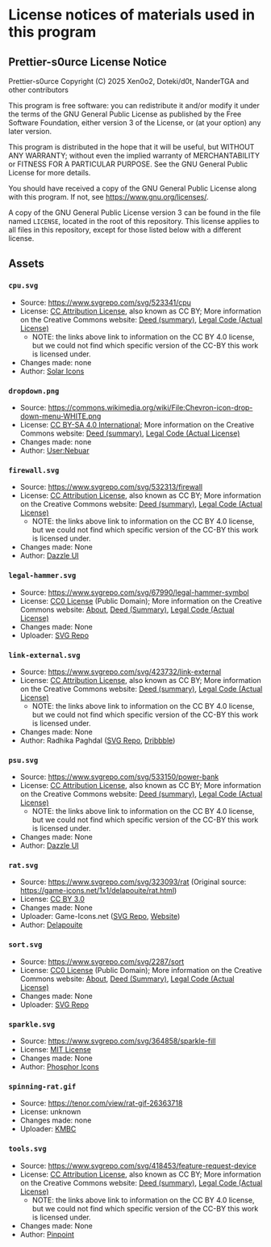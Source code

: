 # License notices of materials used in this program

## Prettier-s0urce License Notice

Prettier-s0urce Copyright (C) 2025  Xen0o2, Doteki/d0t, NanderTGA and other contributors

This program is free software: you can redistribute it and/or modify
it under the terms of the GNU General Public License as published by
the Free Software Foundation, either version 3 of the License, or
(at your option) any later version.

This program is distributed in the hope that it will be useful,
but WITHOUT ANY WARRANTY; without even the implied warranty of
MERCHANTABILITY or FITNESS FOR A PARTICULAR PURPOSE.  See the
GNU General Public License for more details.

You should have received a copy of the GNU General Public License
along with this program.  If not, see <https://www.gnu.org/licenses/>.

A copy of the GNU General Public License version 3 can be found in the file named `LICENSE`, located in the root of this repository.
This license applies to all files in this repository,
except for those listed below with a different license.

## Assets

### `cpu.svg`

- Source: <https://www.svgrepo.com/svg/523341/cpu>
- License: [CC Attribution License](https://www.svgrepo.com/page/licensing/#CC%20Attribution), also known as CC BY; More information on the Creative Commons website: [Deed (summary)](https://creativecommons.org/licenses/by/4.0/), [Legal Code (Actual License)](https://creativecommons.org/licenses/by/4.0/legalcode)
  - NOTE: the links above link to information on the CC BY 4.0 license, but we could not find which specific version of the CC-BY this work is licensed under.
- Changes made: none
- Author: [Solar Icons](https://www.svgrepo.com/author/Solar%20Icons/)

### `dropdown.png`

- Source: <https://commons.wikimedia.org/wiki/File:Chevron-icon-drop-down-menu-WHITE.png>
- License: [CC BY-SA 4.0 International](https://commons.wikimedia.org/wiki/File:Chevron-icon-drop-down-menu-WHITE.png#Licensing); More information on the Creative Commons website: [Deed (summary)](https://creativecommons.org/licenses/by-sa/4.0/), [Legal Code (Actual License)](https://creativecommons.org/licenses/by-sa/4.0/legalcode)
- Changes made: none
- Author: [User:Nebuar](https://commons.wikimedia.org/w/index.php?title=User:Nebuar&action=edit&redlink=1)

### `firewall.svg`

- Source: <https://www.svgrepo.com/svg/532313/firewall>
- License: [CC Attribution License](https://www.svgrepo.com/page/licensing/#CC%20Attribution), also known as CC BY; More information on the Creative Commons website: [Deed (summary)](https://creativecommons.org/licenses/by/4.0/), [Legal Code (Actual License)](https://creativecommons.org/licenses/by/4.0/legalcode)
  - NOTE: the links above link to information on the CC BY 4.0 license, but we could not find which specific version of the CC-BY this work is licensed under.
- Changes made: None
- Author: [Dazzle UI](https://www.svgrepo.com/author/Dazzle%20UI/)

### `legal-hammer.svg`

- Source: <https://www.svgrepo.com/svg/67990/legal-hammer-symbol>
- License: [CC0 License](https://www.svgrepo.com/page/licensing/#CC0) (Public Domain); More information on the Creative Commons website: [About](https://creativecommons.org/public-domain/cc0/), [Deed (Summary)](https://creativecommons.org/publicdomain/zero/1.0/), [Legal Code (Actual License)](https://creativecommons.org/publicdomain/zero/1.0/legalcode)
- Changes made: None
- Uploader: [SVG Repo](https://www.svgrepo.com/)

### `link-external.svg`

- Source: <https://www.svgrepo.com/svg/423732/link-external>
- License: [CC Attribution License](https://www.svgrepo.com/page/licensing/#CC%20Attribution), also known as CC BY; More information on the Creative Commons website: [Deed (summary)](https://creativecommons.org/licenses/by/4.0/), [Legal Code (Actual License)](https://creativecommons.org/licenses/by/4.0/legalcode)
  - NOTE: the links above link to information on the CC BY 4.0 license, but we could not find which specific version of the CC-BY this work is licensed under.
- Changes made: None
- Author: Radhika Paghdal ([SVG Repo](https://www.svgrepo.com/author/Radhika%20Paghdal/), [Dribbble](https://dribbble.com/radhikapaghdal?ref=svgrepo.com))

### `psu.svg`

- Source: <https://www.svgrepo.com/svg/533150/power-bank>
- License: [CC Attribution License](https://www.svgrepo.com/page/licensing/#CC%20Attribution), also known as CC BY; More information on the Creative Commons website: [Deed (summary)](https://creativecommons.org/licenses/by/4.0/), [Legal Code (Actual License)](https://creativecommons.org/licenses/by/4.0/legalcode)
  - NOTE: the links above link to information on the CC BY 4.0 license, but we could not find which specific version of the CC-BY this work is licensed under.
- Changes made: None
- Author: [Dazzle UI](https://www.svgrepo.com/author/Dazzle%20UI/)

### `rat.svg`

- Source: <https://www.svgrepo.com/svg/323093/rat> (Original source: <https://game-icons.net/1x1/delapouite/rat.html>)
- License: [CC BY 3.0](https://creativecommons.org/licenses/by/3.0/)
- Changes made: None
- Uploader: Game-Icons.net ([SVG Repo](https://www.svgrepo.com/author/game-icons.net/), [Website](https://game-icons.net))
- Author: [Delapouite](https://delapouite.com/)

### `sort.svg`

- Source: <https://www.svgrepo.com/svg/2287/sort>
- License: [CC0 License](https://www.svgrepo.com/page/licensing/#CC0) (Public Domain); More information on the Creative Commons website: [About](https://creativecommons.org/public-domain/cc0/), [Deed (Summary)](https://creativecommons.org/publicdomain/zero/1.0/), [Legal Code (Actual License)](https://creativecommons.org/publicdomain/zero/1.0/legalcode)
- Changes made: None
- Uploader: [SVG Repo](https://www.svgrepo.com/)

### `sparkle.svg`

- Source: <https://www.svgrepo.com/svg/364858/sparkle-fill>
- License: [MIT License](https://github.com/phosphor-icons/core/blob/33fb01d1d33cd0156633ea4d33f4011fabe4d2da/LICENSE)
- Changes made: None
- Author: [Phosphor Icons](https://phosphoricons.com/)

### `spinning-rat.gif`

- Source: <https://tenor.com/view/rat-gif-26363718>
- License: unknown
- Changes made: none
- Uploader: [KMBC](https://tenor.com/users/kmbc)

### `tools.svg`

- Source: <https://www.svgrepo.com/svg/418453/feature-request-device>
- License: [CC Attribution License](https://www.svgrepo.com/page/licensing/#CC%20Attribution), also known as CC BY; More information on the Creative Commons website: [Deed (summary)](https://creativecommons.org/licenses/by/4.0/), [Legal Code (Actual License)](https://creativecommons.org/licenses/by/4.0/legalcode)
  - NOTE: the links above link to information on the CC BY 4.0 license, but we could not find which specific version of the CC-BY this work is licensed under.
- Changes made: None
- Author: [Pinpoint](https://www.svgrepo.com/author/pinpoint/)
